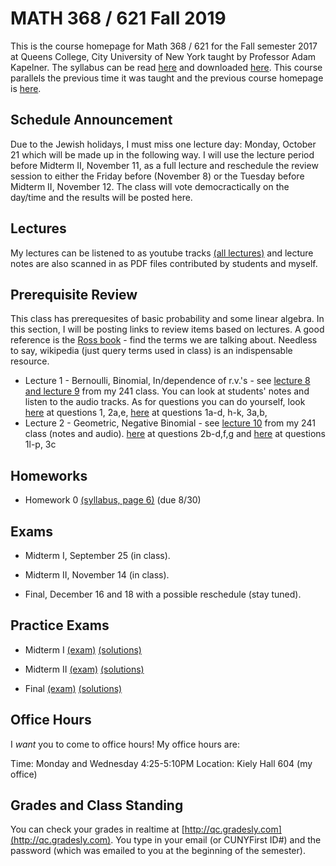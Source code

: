 # MATH 368 / 621 Fall 2019

This is the course homepage for Math 368 / 621 for the Fall semester 2017 at Queens College, City University of New York taught by Professor Adam Kapelner. The syllabus can be read [here](https://github.com/kapelner/QC_Math_621_Fall_2019/blob/master/syllabus/syllabus.pdf) and downloaded [here](https://raw.githubusercontent.com/kapelner/QC_Math_621_Fall_2019/master/syllabus/syllabus.pdf). This course parallels the previous time it was taught and the previous course homepage is [here](https://github.com/kapelner/QC_Math_621_Fall_2017).

## Schedule Announcement

Due to the Jewish holidays, I must miss one lecture day: Monday, October 21 which will be made up in the following way. I will use the lecture period before Midterm II, November 11, as a full lecture and reschedule the review session to either the Friday before (November 8) or the Tuesday before Midterm II, November 12. The class will vote democractically on the day/time and the results will be posted here.

## Lectures

My lectures can be listened to as youtube tracks [(all lectures)](https://www.youtube.com/playlist?list=) and lecture notes are also scanned in as PDF files contributed by students and myself.

<!--
* Lecture 23 [(audio)](https://youtu.be/sBA4Lf_5kUU) [(Alassane Ngaide)](https://github.com/kapelner/QC_Math_621_Fall_2019/blob/master/lectures/lec23ngaide.pdf) [(Prof)](https://github.com/kapelner/QC_Math_621_Fall_2019/blob/master/lectures/lec23kap.pdf)
* Lecture 22 [(audio)](https://youtu.be/bwVxNl9_X14) [(Alassane Ngaide)](https://github.com/kapelner/QC_Math_621_Fall_2019/blob/master/lectures/lec22ngaide.pdf) [(Wjeewani Boteju)](https://github.com/kapelner/QC_Math_621_Fall_2019/blob/master/lectures/lec22boteju.pdf) [(Prof)](https://github.com/kapelner/QC_Math_621_Fall_2019/blob/master/lectures/lec22kap.pdf)
* Lecture 21 [(audio)](https://youtu.be/Wmc2TRKa7xU) [(Wjeewani Boteju)](https://github.com/kapelner/QC_Math_621_Fall_2019/blob/master/lectures/lec21boteju.pdf) [(Messan Adelan)](https://github.com/kapelner/QC_Math_621_Fall_2019/blob/master/lectures/lec21adelan.pdf) [(Koffi Lucky Bosso)](https://github.com/kapelner/QC_Math_621_Fall_2019/blob/master/lectures/lec21bosso.pdf) [(Alassane Ngaide)](https://github.com/kapelner/QC_Math_621_Fall_2019/blob/master/lectures/lec21ngaide.pdf) [(Prof)](https://github.com/kapelner/QC_Math_621_Fall_2019/blob/master/lectures/lec21kap.pdf) 
* Lecture 20 [(audio)](https://youtu.be/iac02nByAeY) [(Messan Adelan)](https://github.com/kapelner/QC_Math_621_Fall_2019/blob/master/lectures/lec20adelan.pdf) [(Wjeewani Boteju)](https://github.com/kapelner/QC_Math_621_Fall_2019/blob/master/lectures/lec20boteju.pdf) [(Koffi Lucky Bosso)](https://github.com/kapelner/QC_Math_621_Fall_2019/blob/master/lectures/lec20bosso.pdf) [(Alassane Ngaide)](https://github.com/kapelner/QC_Math_621_Fall_2019/blob/master/lectures/lec20ngaide.pdf) [(Prof)](https://github.com/kapelner/QC_Math_621_Fall_2019/blob/master/lectures/lec20kap.pdf)
* Lecture 19 [(audio)](https://youtu.be/noOFVHmKFjA) [(Alassane Ngaide)](https://github.com/kapelner/QC_Math_621_Fall_2019/blob/master/lectures/lec19ngaide.pdf) [(Koffi Lucky Bosso)](https://github.com/kapelner/QC_Math_621_Fall_2019/blob/master/lectures/lec19bosso.pdf) [(Messan Adelan)](https://github.com/kapelner/QC_Math_621_Fall_2019/blob/master/lectures/lec19adelan.pdf) [(Prof)](https://github.com/kapelner/QC_Math_621_Fall_2019/blob/master/lectures/lec19kap.pdf)
* Lecture 18 [(audio)](https://youtu.be/qCn9BMA6ruk) [(Messan Adelan)](https://github.com/kapelner/QC_Math_621_Fall_2019/blob/master/lectures/lec18adelan.pdf) [(Wjeewani Boteju)](https://github.com/kapelner/QC_Math_621_Fall_2019/blob/master/lectures/lec18boteju.pdf) [(Koffi Lucky Bosso)](https://github.com/kapelner/QC_Math_621_Fall_2019/blob/master/lectures/lec18bosso.pdf) [(Alassane Ngaide)](https://github.com/kapelner/QC_Math_621_Fall_2019/blob/master/lectures/lec18ngaide.pdf) [(Ruby Chang)](https://github.com/kapelner/QC_Math_621_Fall_2019/blob/master/lectures/lec18chang.pdf) [(Prof)](https://github.com/kapelner/QC_Math_621_Fall_2019/blob/master/lectures/lec18kap.pdf)
* Lecture 17 [(audio)](https://youtu.be/8ypz82LYNuU) [(Messan Adelan)](https://github.com/kapelner/QC_Math_621_Fall_2019/blob/master/lectures/lec17adelan.pdf) [(Wjeewani Boteju)](https://github.com/kapelner/QC_Math_621_Fall_2019/blob/master/lectures/lec17boteju.pdf) [(Koffi Lucky Bosso)](https://github.com/kapelner/QC_Math_621_Fall_2019/blob/master/lectures/lec17bosso.pdf) [(Ruby Chang)](https://github.com/kapelner/QC_Math_621_Fall_2019/blob/master/lectures/lec17chang.pdf) [(Prof)](https://github.com/kapelner/QC_Math_621_Fall_2019/blob/master/lectures/lec17kap.pdf)
* Lecture 16 [(audio)](https://youtu.be/ODnkstFdyRQ) [(Wjeewani Boteju)](https://github.com/kapelner/QC_Math_621_Fall_2019/blob/master/lectures/lec16boteju.pdf) [(Messan Adelan)](https://github.com/kapelner/QC_Math_621_Fall_2019/blob/master/lectures/lec16adelan.pdf) [(Koffi Lucky Bosso)](https://github.com/kapelner/QC_Math_621_Fall_2019/blob/master/lectures/lec16bosso.pdf) [(Alassane Ngaide)](https://github.com/kapelner/QC_Math_621_Fall_2019/blob/master/lectures/lec16ngaide.pdf) [(Prof)](https://github.com/kapelner/QC_Math_621_Fall_2019/blob/master/lectures/lec16kap.pdf)
* Lecture 15 [(audio)](https://youtu.be/6k79csGK04k) [(Wjeewani Boteju)](https://github.com/kapelner/QC_Math_621_Fall_2019/blob/master/lectures/lec15boteju.pdf) [(Messan Adelan)](https://github.com/kapelner/QC_Math_621_Fall_2019/blob/master/lectures/lec15adelan.pdf) [(Koffi Lucky Bosso)](https://github.com/kapelner/QC_Math_621_Fall_2019/blob/master/lectures/lec15bosso.pdf) [(Ruby Chang)](https://github.com/kapelner/QC_Math_621_Fall_2019/blob/master/lectures/lec15chang.pdf) [(Alassane Ngaide)](https://github.com/kapelner/QC_Math_621_Fall_2019/blob/master/lectures/lec15ngaide.pdf) [(Prof)](https://github.com/kapelner/QC_Math_621_Fall_2019/blob/master/lectures/lec15kap.pdf)
* Lecture 14 [(audio)](https://youtu.be/l_S4DDt5xy4) [(Wjeewani Boteju)](https://github.com/kapelner/QC_Math_621_Fall_2019/blob/master/lectures/lec14boteju.pdf) [(Messan Adelan)](https://github.com/kapelner/QC_Math_621_Fall_2019/blob/master/lectures/lec14adelan.pdf) [(Koffi Lucky Bosso)](https://github.com/kapelner/QC_Math_621_Fall_2019/blob/master/lectures/lec14bosso.pdf) [(Alassane Ngaide)](https://github.com/kapelner/QC_Math_621_Fall_2019/blob/master/lectures/lec14ngaide.pdf) [(Prof)](https://github.com/kapelner/QC_Math_621_Fall_2019/blob/master/lectures/lec14kap.pdf) 
* Lecture 13 [(audio)](https://youtu.be/q9BLGrsTBU4) [(Messan Adelan)](https://github.com/kapelner/QC_Math_621_Fall_2019/blob/master/lectures/lec13adelan.pdf) [(Koffi Lucky Bosso)](https://github.com/kapelner/QC_Math_621_Fall_2019/blob/master/lectures/lec13bosso.pdf) [(Wjeewani Boteju)](https://github.com/kapelner/QC_Math_621_Fall_2019/blob/master/lectures/lec13boteju.pdf) [(Alassane Ngaide)](https://github.com/kapelner/QC_Math_621_Fall_2019/blob/master/lectures/lec13ngaide.pdf) [(Ruby Chang)](https://github.com/kapelner/QC_Math_621_Fall_2019/blob/master/lectures/lec13chang.pdf) [(Prof)](https://github.com/kapelner/QC_Math_621_Fall_2019/blob/master/lectures/lec13kap.pdf)  
* Lecture 12 [(audio)](https://youtu.be/IUcG4jOSl8k) [(Ruby Chang)](https://github.com/kapelner/QC_Math_621_Fall_2019/blob/master/lectures/lec12chang.pdf) [(Wjeewani Boteju)](https://github.com/kapelner/QC_Math_621_Fall_2019/blob/master/lectures/lec12boteju.pdf) [(Messan Adelan)](https://github.com/kapelner/QC_Math_621_Fall_2019/blob/master/lectures/lec12adelan.pdf) [(Koffi Lucky Bosso)](https://github.com/kapelner/QC_Math_621_Fall_2019/blob/master/lectures/lec12bosso.pdf) [(Alassane Ngaide)](https://github.com/kapelner/QC_Math_621_Fall_2019/blob/master/lectures/lec12ngaide.pdf) [(Prof)](https://github.com/kapelner/QC_Math_621_Fall_2019/blob/master/lectures/lec12kap.pdf)
* Lecture 11 [(audio)](https://youtu.be/9h3np3rfOZI) [(Ruby Chang)](https://github.com/kapelner/QC_Math_621_Fall_2019/blob/master/lectures/lec11chang.pdf) [(Messan Adelan)](https://github.com/kapelner/QC_Math_621_Fall_2019/blob/master/lectures/lec11adelan.pdf) [(Koffi Lucky Bosso)](https://github.com/kapelner/QC_Math_621_Fall_2019/blob/master/lectures/lec11bosso.pdf) [(Wjeewani Boteju)](https://github.com/kapelner/QC_Math_621_Fall_2019/blob/master/lectures/lec11boteju.pdf) [(Darshan Patel)](https://github.com/kapelner/QC_Math_621_Fall_2019/blob/master/lectures/lec11patel.pdf) [(Prof)](https://github.com/kapelner/QC_Math_621_Fall_2019/blob/master/lectures/lec11kap.pdf)
* Lecture 10 [(audio)](https://youtu.be/qEJna96uAXA) [(Messan Adelan)](https://github.com/kapelner/QC_Math_621_Fall_2019/blob/master/lectures/lec10adelan.pdf) [(Wjeewani Boteju)](https://github.com/kapelner/QC_Math_621_Fall_2019/blob/master/lectures/lec10boteju.pdf) [(Alassane Ngaide)](https://github.com/kapelner/QC_Math_621_Fall_2019/blob/master/lectures/lec10ngaide.pdf) [(Koffi Lucky Bosso)](https://github.com/kapelner/QC_Math_621_Fall_2019/blob/master/lectures/lec10bosso.pdf) [(Darshan Patel)](https://github.com/kapelner/QC_Math_621_Fall_2019/blob/master/lectures/lec10patel.pdf) [(Prof)](https://github.com/kapelner/QC_Math_621_Fall_2019/blob/master/lectures/lec10kap.pdf) 
* Lecture 9 [(audio)](https://youtu.be/GxPsFCQkqmE) [(Darshan Patel)](https://github.com/kapelner/QC_Math_621_Fall_2019/blob/master/lectures/lec09patel.pdf) [(Wjeewani Boteju)](https://github.com/kapelner/QC_Math_621_Fall_2019/blob/master/lectures/lec09boteju.pdf) [(Alassane Ngaide)](https://github.com/kapelner/QC_Math_621_Fall_2019/blob/master/lectures/lec09ngaide.pdf) [(Prof)](https://github.com/kapelner/QC_Math_621_Fall_2019/blob/master/lectures/lec09kap.pdf) 
* Lecture 8 [(audio)](https://youtu.be/U_B3tdUCQKI) [(Darshan Patel)](https://github.com/kapelner/QC_Math_621_Fall_2019/blob/master/lectures/lec08patel.pdf) [(Alassane Ngaide)](https://github.com/kapelner/QC_Math_621_Fall_2019/blob/master/lectures/lec08ngaide.pdf) [(Messan Adelan)](https://github.com/kapelner/QC_Math_621_Fall_2019/blob/master/lectures/lec08adelan.pdf) [(Prof)](https://github.com/kapelner/QC_Math_621_Fall_2019/blob/master/lectures/lec08kap.pdf)
* Lecture 7 [(audio)](https://youtu.be/nlqa6SniGa8) [(Koffi Lucky Bosso)](https://github.com/kapelner/QC_Math_621_Fall_2019/blob/master/lectures/lec07bosso.pdf) [(Messan Adelan)](https://github.com/kapelner/QC_Math_621_Fall_2019/blob/master/lectures/lec07adelan.pdf) [(Darshan Patel)](https://github.com/kapelner/QC_Math_621_Fall_2019/blob/master/lectures/lec07patel.pdf) [(Alassane Ngaide)](https://github.com/kapelner/QC_Math_621_Fall_2019/blob/master/lectures/lec07ngaide.pdf) [(Prof)](https://github.com/kapelner/QC_Math_621_Fall_2019/blob/master/lectures/lec07kap.pdf)
* Lecture 6 [(audio)](https://youtu.be/2QSoDxHjQl8) [(Messan Adelan)](https://github.com/kapelner/QC_Math_621_Fall_2019/blob/master/lectures/lec06adelan.pdf) [(Koffi Lucky Bosso)](https://github.com/kapelner/QC_Math_621_Fall_2019/blob/master/lectures/lec06bosso.pdf) [(Darshan Patel)](https://github.com/kapelner/QC_Math_621_Fall_2019/blob/master/lectures/lec06patel.pdf) [(Alassane Ngaide)](https://github.com/kapelner/QC_Math_621_Fall_2019/blob/master/lectures/lec06ngaide.pdf) [(Prof)](https://github.com/kapelner/QC_Math_621_Fall_2019/blob/master/lectures/lec06kap.pdf)
* Lecture 5 [(audio)](https://youtu.be/OoQo6WD-bkI) [(Messan Adelan)](https://github.com/kapelner/QC_Math_621_Fall_2019/blob/master/lectures/lec05adelan.pdf) [(Koffi Lucky Bosso)](https://github.com/kapelner/QC_Math_621_Fall_2019/blob/master/lectures/lec05bosso.pdf) [(Darshan Patel)](https://github.com/kapelner/QC_Math_621_Fall_2019/blob/master/lectures/lec05patel.pdf) [(Alassane Ngaide)](https://github.com/kapelner/QC_Math_621_Fall_2019/blob/master/lectures/lec05ngaide.pdf) [(Prof)](https://github.com/kapelner/QC_Math_621_Fall_2019/blob/master/lectures/lec05kap.pdf)
* Lecture 4 [(audio)](https://youtu.be/-p6QRynD-mU) [(Messan Adelan)](https://github.com/kapelner/QC_Math_621_Fall_2019/blob/master/lectures/lec04adelan.pdf) [(Darshan Patel)](https://github.com/kapelner/QC_Math_621_Fall_2019/blob/master/lectures/lec04patel.pdf) [(Koffi Lucky Bosso)](https://github.com/kapelner/QC_Math_621_Fall_2019/blob/master/lectures/lec04bosso.pdf) [(Alassane Ngaide)](https://github.com/kapelner/QC_Math_621_Fall_2019/blob/master/lectures/lec04ngaide.pdf) [(Prof)](https://github.com/kapelner/QC_Math_621_Fall_2019/blob/master/lectures/lec04kap.pdf)
* Lecture 3 [(audio)](https://youtu.be/AErJWYTfGXc) [(Messan Adelan)](https://github.com/kapelner/QC_Math_621_Fall_2019/blob/master/lectures/lec03adelan.pdf) [(Koffi Lucky Bosso)](https://github.com/kapelner/QC_Math_621_Fall_2019/blob/master/lectures/lec03bosso.pdf) [(Alassane Ngaide)](https://github.com/kapelner/QC_Math_621_Fall_2019/blob/master/lectures/lec03ngaide.pdf) [(Darshan Patel)](https://github.com/kapelner/QC_Math_621_Fall_2019/blob/master/lectures/lec03patel.pdf) [(Prof)](https://github.com/kapelner/QC_Math_621_Fall_2019/blob/master/lectures/lec03kap.pdf)
* Lecture 2 [(audio)](https://youtu.be/NByGnSrAdPg) [(Alassane Ngaide)](https://github.com/kapelner/QC_Math_621_Fall_2019/blob/master/lectures/lec02ngaide.pdf) [(Darshan Patel)](https://github.com/kapelner/QC_Math_621_Fall_2019/blob/master/lectures/lec02patel.pdf) [(Messan Adelan)](https://github.com/kapelner/QC_Math_621_Fall_2019/blob/master/lectures/lec02adelan.pdf) [(Koffi Lucky Bosso)](https://github.com/kapelner/QC_Math_621_Fall_2019/blob/master/lectures/lec02bosso.pdf) [(Jong Whi Pak)](https://github.com/kapelner/QC_Math_621_Fall_2019/blob/master/lectures/lec02pak.pdf) [(Prof)](https://github.com/kapelner/QC_Math_621_Fall_2019/blob/master/lectures/lec02kap.pdf)
* Lecture 1 [(audio)](https://youtu.be/WBV7lcyVaJA) [(Alassane Ngaide)](https://github.com/kapelner/QC_Math_621_Fall_2019/blob/master/lectures/lec01ngaide.pdf) [(Darshan Patel)](https://github.com/kapelner/QC_Math_621_Fall_2019/blob/master/lectures/lec01patel.pdf) [(Messan Adelan)](https://github.com/kapelner/QC_Math_621_Fall_2019/blob/master/lectures/lec01adelan.pdf) [(Koffi Lucky Bosso)](https://github.com/kapelner/QC_Math_621_Fall_2019/blob/master/lectures/lec01bosso.pdf) [(Jong Whi Pak)](https://github.com/kapelner/QC_Math_621_Fall_2019/blob/master/lectures/lec01pak.pdf) [(Prof)](https://github.com/kapelner/QC_Math_621_Fall_2019/blob/master/lectures/lec01kap.pdf)  -->


## Prerequisite Review

This class has prerequesites of basic probability and some linear algebra. In this section, I will be posting links to review items based on lectures. A good reference is the [Ross book](https://www.amazon.com/First-Course-Probability-6th/dp/0130338516/ref=sr_1_6?ie=UTF8&qid=1504062810&sr=8-6&keywords=probability+ross) - find the terms we are talking about. Needless to say, wikipedia (just query terms used in class) is an indispensable resource.

* Lecture 1 - Bernoulli, Binomial, In/dependence of r.v.'s - see [lecture 8 and lecture 9](https://github.com/kapelner/QC_Math_241_Fall_2016) from my 241 class. You can look at students' notes and listen to the audio tracks. As for questions you can do yourself, look [here](https://github.com/kapelner/QC_Math_241_Fall_2016/blob/master/exams/midterm2/midterm2_solutions.pdf) at questions 1, 2a,e, [here](https://github.com/kapelner/QC_Math_241_Fall_2015/blob/master/exams/midterm2/midterm2_solutions.pdf) at questions 1a-d, h-k, 3a,b, 
* Lecture 2 - Geometric, Negative Binomial - see [lecture 10](https://github.com/kapelner/QC_Math_241_Fall_2016) from my 241 class (notes and audio). [here](https://github.com/kapelner/QC_Math_241_Fall_2016/blob/master/exams/midterm2/midterm2_solutions.pdf) at questions 2b-d,f,g and [here](https://github.com/kapelner/QC_Math_241_Fall_2015/blob/master/exams/midterm2/midterm2_solutions.pdf) at questions 1l-p, 3c


## Homeworks

<!--
* Homework 9 [(download)](https://github.com/kapelner/QC_Math_621_Fall_2019/blob/master/homeworks/hw09/hw09.pdf?raw=true) [(view)](https://github.com/kapelner/QC_Math_621_Fall_2019/blob/master/homeworks/hw09/hw09.pdf) (due 12/12)
* Homework 8 [(download)](https://github.com/kapelner/QC_Math_621_Fall_2019/blob/master/homeworks/hw08/hw08.pdf?raw=true) [(view)](https://github.com/kapelner/QC_Math_621_Fall_2019/blob/master/homeworks/hw08/hw08.pdf) (due 12/2)
* Homework 7 [(download)](https://github.com/kapelner/QC_Math_621_Fall_2019/blob/master/homeworks/hw07/hw07.pdf?raw=true) [(view)](https://github.com/kapelner/QC_Math_621_Fall_2019/blob/master/homeworks/hw07/hw07.pdf) (due 11/23)
* Homework 6 [(download)](https://github.com/kapelner/QC_Math_621_Fall_2019/blob/master/homeworks/hw06/hw06.pdf?raw=true) [(view)](https://github.com/kapelner/QC_Math_621_Fall_2019/blob/master/homeworks/hw06/hw06.pdf) (due 12/19)
* Homework 5 [(download)](https://github.com/kapelner/QC_Math_621_Fall_2019/blob/master/homeworks/hw05/hw05.pdf?raw=true) [(view)](https://github.com/kapelner/QC_Math_621_Fall_2019/blob/master/homeworks/hw05/hw05.pdf) (due 11/30)
* Homework 4 [(download)](https://github.com/kapelner/QC_Math_621_Fall_2019/blob/master/homeworks/hw04/hw04.pdf?raw=true) [(view)](https://github.com/kapelner/QC_Math_621_Fall_2019/blob/master/homeworks/hw04/hw04.pdf) (due 11/14 at exam time)
* Homework 3 [(download)](https://github.com/kapelner/QC_Math_621_Fall_2019/blob/master/homeworks/hw03/hw03.pdf?raw=true) [(view)](https://github.com/kapelner/QC_Math_621_Fall_2019/blob/master/homeworks/hw03/hw03.pdf) (due 10/17)
* Homework 2 [(download)](https://github.com/kapelner/QC_Math_621_Fall_2019/blob/master/homeworks/hw02/hw02.pdf?raw=true) [(view)](https://github.com/kapelner/QC_Math_621_Fall_2019/blob/master/homeworks/hw02/hw02.pdf) (due 10/2)
* Homework 1 [(download)](https://github.com/kapelner/QC_Math_621_Fall_2019/blob/master/homeworks/hw01/hw01.pdf?raw=true) [(view)](https://github.com/kapelner/QC_Math_621_Fall_2019/blob/master/homeworks/hw01/hw01.pdf) (due 9/14)-->
* Homework 0 [(syllabus, page 6)](https://github.com/kapelner/QC_Math_621_Fall_2019/blob/master/syllabus/syllabus.pdf?raw=true) (due 8/30)


## Exams

* Midterm I, September 25 (in class). 

* Midterm II, November 14 (in class). 

* Final, December 16 and 18 with a possible reschedule (stay tuned).

## Practice Exams

* Midterm I [(exam)](https://github.com/kapelner/QC_Math_621_Fall_2017/blob/master/exams/midterm1/midterm1.pdf) [(solutions)](https://github.com/kapelner/QC_Math_621_Fall_2017/blob/master/exams/midterm1/midterm1_solutions.pdf)

* Midterm II [(exam)](https://github.com/kapelner/QC_Math_621_Fall_2017/blob/master/exams/midterm2/midterm2.pdf) [(solutions)](https://github.com/kapelner/QC_Math_621_Fall_2017/blob/master/exams/midterm2/midterm2_solutions.pdf)

* Final [(exam)](https://github.com/kapelner/QC_Math_621_Fall_2017/blob/master/exams/final/final.pdf) [(solutions)](https://github.com/kapelner/QC_Math_621_Fall_2017/blob/master/exams/final/final_solutions.pdf)

## Office Hours

I *want* you to come to office hours! My office hours are:

Time: Monday and Wednesday 4:25-5:10PM
Location: Kiely Hall 604 (my office)

## Grades and Class Standing

You can check your grades in realtime at [http://qc.gradesly.com](http://qc.gradesly.com). You type in your email (or CUNYFirst ID#) and the password (which was emailed to you at the beginning of the semester).